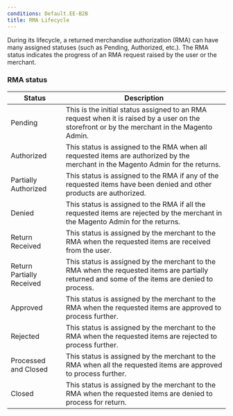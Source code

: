 ```yaml
---
conditions: Default.EE-B2B
title: RMA Lifecycle
---
```


During its lifecycle, a returned merchandise authorization (RMA) can have many assigned statuses (such as Pending, Authorized, etc.). The RMA status indicates the progress of an RMA request raised by the user or the merchant.

### RMA status

|Status|Description|
|--- |--- |
|Pending|This is the initial status assigned to an RMA request when it is raised by a user on the storefront or by the merchant in the Magento Admin.|
|Authorized|This status is assigned to the RMA when all requested items are authorized by the merchant in the Magento Admin for the returns.|
|Partially Authorized|This status is assigned to the RMA if any of the requested items have been denied and other products are authorized.|
|Denied|This status is assigned to the RMA if all the requested items are rejected by the merchant in the Magento Admin for the returns.|
|Return Received|This status is assigned by the merchant to the RMA when the requested items are received from the user.|
|Return Partially Received|This status is assigned by the merchant to the RMA when the requested items are partially returned and some of the items are denied to process.|
|Approved|This status is assigned by the merchant to the RMA when the requested items are approved to process further.|
|Rejected|This status is assigned by the merchant to the RMA when the requested items are rejected to process further.|
|Processed and Closed|This status is assigned by the merchant to the RMA when all the requested items are approved to process further.|
|Closed|This status is assigned by the merchant to the RMA when the requested items are denied to process for return.|
